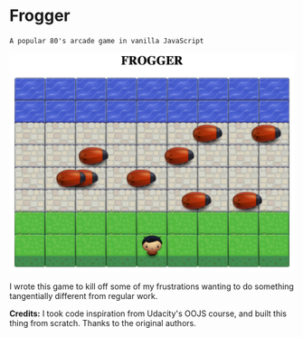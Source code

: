 # Frogger

```
A popular 80's arcade game in vanilla JavaScript
```

![Frogger Screenshot](https://raw.githubusercontent.com/geraldchecka/frogger/master/images/frogger.png)

I wrote this game to kill off some of my frustrations wanting to do something tangentially different from regular work.


**Credits:** I took code inspiration from Udacity's OOJS course, and built this thing from scratch. Thanks to the original authors.
